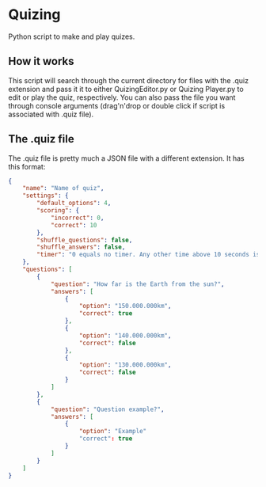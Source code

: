 # Quizing
Python script to make and play quizes.

## How it works
This script will search through the current directory for files with the .quiz extension and pass it it to either QuizingEditor.py or Quizing Player.py to edit or play the quiz, respectively. You can also pass the file you want through console arguments (drag'n'drop or double click if script is associated with .quiz file).

## The .quiz file
The .quiz file is pretty much a JSON file with a different extension. 
It has this format:
```json
{
    "name": "Name of quiz",
    "settings": {
        "default_options": 4,
        "scoring": {
            "incorrect": 0,
            "correct": 10
        },
        "shuffle_questions": false,
        "shuffle_answers": false,
        "timer": "0 equals no timer. Any other time above 10 seconds is valid. Input it in seconds"
    },
    "questions": [
        {
            "question": "How far is the Earth from the sun?",
            "answers": [
                {
                    "option": "150.000.000km",
                    "correct": true
                },
                {
                    "option": "140.000.000km",
                    "correct": false
                },
                {
                	"option": "130.000.000km",
                	"correct": false
                }
            ]
        },
        {
        	"question": "Question example?",
        	"answers": [
        		{
        			"option": "Example"
        			"correct": true
        		}
        	]
        }
    ]
}
```